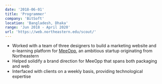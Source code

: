 ```yaml
---
date: '2018-06-01'
title: 'Programmer'
company: 'BitSoft'
location: 'Bangladesh, Dhaka'
range: 'Jun 2018 - April 2020'
url: 'https://web.northeastern.edu/scout/'
---
```


- Worked with a team of three designers to build a marketing website and e-learning platform for [MeeOpp](https://meeopp.com), an ambitious startup originating from Northeastern
- Helped solidify a brand direction for MeeOpp that spans both packaging and web
- Interfaced with clients on a weekly basis, providing technological expertise
